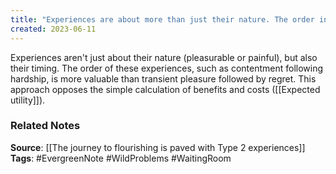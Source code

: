 ```yaml
---
title: "Experiences are about more than just their nature. The order in which experiences occurred also matters"
created: 2023-06-11
---
```


Experiences aren't just about their nature (pleasurable or painful), but also their timing. The order of these experiences, such as contentment following hardship, is more valuable than transient pleasure followed by regret. This approach opposes the simple calculation of benefits and costs ([[Expected utility]]).

### Related Notes
**Source**: [[The journey to flourishing is paved with Type 2 experiences]]
**Tags**: #EvergreenNote #WildProblems #WaitingRoom 

